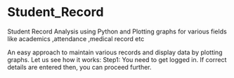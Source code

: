 # Student_Record
Student Record Analysis using Python and Plotting graphs for various fields like academics ,attendance ,medical record etc 

An easy approach to maintain various records and display data by plotting graphs.
Let us see how it works:
Step1: You need to get logged in. If correct details are entered then, you can proceed further.
